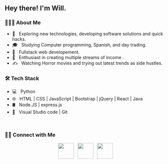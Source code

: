 <h2> Hey there! I'm Will.</h2>


<h3> 👨🏻‍💻 About Me </h3>


- 🤔 &nbsp; Exploring new technologies, developing software solutions and quick hacks.
- 🎓 &nbsp; Studying Computer programming, Spanish, and day trading.
- 💼 &nbsp; Fullstack web developement.
- 🌱 &nbsp; Enthusiast in creating multiple streams of income .
- ✍️ &nbsp; Watching Horror movies and trying out latest trends as side hustles.


<h3>🛠 Tech Stack</h3>

- 💻 &nbsp; Python  
- 🌐 &nbsp; HTML | CSS | JavaScript | Bootstrap | jQuery | React | Java
- 🛢 &nbsp;  Node.JS | express.js
- 🔧 &nbsp;  Visual Studio code | Git
<!-- - 🖥 &nbsp;  Photoshop  -->

<br>




<h3> 🤝🏻 Connect with Me </h3>

<p align="center">
&nbsp; <a href="https://twitter.com/thetechdad87" target="_blank" rel="noopener noreferrer"><img src="https://img.icons8.com/plasticine/100/000000/twitter.png" width="50" /></a>  
&nbsp; <a href="mailto:thetechdad87@gmail.com" target="_blank" rel="noopener noreferrer"><img src="https://img.icons8.com/plasticine/100/000000/gmail.png"  width="50" /></a>
&nbsp; <a href="https://www.youtube.com/channel/UCjV0wdH89M-Cq7yO2v2rIvw/" target="_blank" rel="noopener noreferrer"><img src="https://img.icons8.com/plasticine/100/000000/youtube.png" width="50" /></a> 
</p>


